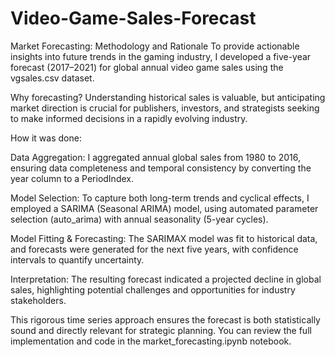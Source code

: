 # Video-Game-Sales-Forecast
Market Forecasting: Methodology and Rationale
To provide actionable insights into future trends in the gaming industry, I developed a five-year forecast (2017–2021) for global annual video game sales using the vgsales.csv dataset.

Why forecasting?
Understanding historical sales is valuable, but anticipating market direction is crucial for publishers, investors, and strategists seeking to make informed decisions in a rapidly evolving industry.

How it was done:

Data Aggregation:
I aggregated annual global sales from 1980 to 2016, ensuring data completeness and temporal consistency by converting the year column to a PeriodIndex.

Model Selection:
To capture both long-term trends and cyclical effects, I employed a SARIMA (Seasonal ARIMA) model, using automated parameter selection (auto_arima) with annual seasonality (5-year cycles).

Model Fitting & Forecasting:
The SARIMAX model was fit to historical data, and forecasts were generated for the next five years, with confidence intervals to quantify uncertainty.

Interpretation:
The resulting forecast indicated a projected decline in global sales, highlighting potential challenges and opportunities for industry stakeholders.

This rigorous time series approach ensures the forecast is both statistically sound and directly relevant for strategic planning.
You can review the full implementation and code in the market_forecasting.ipynb notebook.

